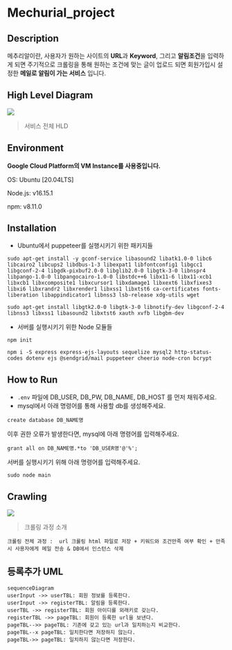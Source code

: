 # Mechurial_project

## Description
메추리알이란, 사용자가 원하는 사이트의 **URL**과 **Keyword**, 그리고 **알림조건**을 입력하게 되면 주기적으로 크롤링을 통해 원하는 조건에 맞는 글이 업로드 되면 회원가입시 설정한 **메일로 알림이 가는 서비스** 입니다.

## High Level Diagram

**![](https://lh6.googleusercontent.com/dPi_j9W-l-jYhhXBalm-Zp8g47ME0coISwpAYrIFllYPXgAuWkPxfmtwvTq1wEeH228Hl43MRrRv3YASOe5DWL7sy68gmuwa3ak9W9IY2N2NFee_xaD_m9Je4STXke494PnS0Ei2wfkGAFFGtA)**
> 서비스 전체 HLD 


## Environment
**Google Cloud Platform의 VM Instance를 사용중입니다.**

OS:  Ubuntu [20.04LTS]

Node.js:  v16.15.1

npm: v8.11.0


## Installation

- Ubuntu에서 puppeteer를 실행시키기 위한 패키지들

```
sudo apt-get install -y gconf-service libasound2 libatk1.0-0 libc6 libcairo2 libcups2 libdbus-1-3 libexpat1 libfontconfig1 libgcc1 libgconf-2-4 libgdk-pixbuf2.0-0 libglib2.0-0 libgtk-3-0 libnspr4 libpango-1.0-0 libpangocairo-1.0-0 libstdc++6 libx11-6 libx11-xcb1 libxcb1 libxcomposite1 libxcursor1 libxdamage1 libxext6 libxfixes3 libxi6 libxrandr2 libxrender1 libxss1 libxtst6 ca-certificates fonts-liberation libappindicator1 libnss3 lsb-release xdg-utils wget
```
```
sudo apt-get install libgtk2.0-0 libgtk-3-0 libnotify-dev libgconf-2-4 libnss3 libxss1 libasound2 libxtst6 xauth xvfb libgbm-dev
```

- 서버를 실행시키기 위한 Node 모듈들

```
npm init
```
```
npm i -S express express-ejs-layouts sequelize mysql2 http-status-codes dotenv ejs @sendgrid/mail puppeteer cheerio node-cron bcrypt
```

## How to Run
- `.env` 파일에 DB_USER, DB_PW, DB_NAME, DB_HOST 를 먼저 채워주세요.
- mysql에서 아래 명령어를 통해 사용할 db를 생성해주세요.
```
create database DB_NAME명
```
이후 권한 오류가 발생한다면, mysql에 아래 명령어를 입력해주세요.
```
grant all on DB_NAME명.*to 'DB_USER명'@'%';
```
서버를 실행시키기 위해 아래 명령어를 입력해주세요.
```
sudo node main
```

## Crawling

*![](https://lh4.googleusercontent.com/uVOYuS8ykwbFQgoy-SYj6_06NvkGC6-UHkYOITbnQ35R0xXkfXs5G0vdHTE3mRylT5ngVlKmhPUlbnFfISLr4_wTwcavL3erBTaVL9ZpHHOTEsElTlzq7EUCuFdF8_PPPwxLz93kiaISNwe7Mg)*
> 크롤링 과정 소개
> 
	
	크롤링 전체 과정 :  url 크롤링 html 파일로 저장 + 키워드와 조건만족 여부 확인 + 만족시 사용자에게 메일 전송 & DB에서 인스턴스 삭제

## 등록추가 UML

```mermaid
sequenceDiagram
userInput ->> userTBL: 회원 정보를 등록한다.
userInput ->> registerTBL: 알림을 등록한다.
userTBL ->> registerTBL: 회원 아이디를 외래키로 갖는다. 
registerTBL ->> pageTBL: 회원이 등록한 url을 보낸다. 
pageTBL-->> pageTBL: 기존에 갖고 있는 url과 일치하는지 비교한다. 
pageTBL--x pageTBL: 일치한다면 저장하지 않는다.
pageTBL->> pageTBL: 일치하지 않는다면 저장한다. 
```

